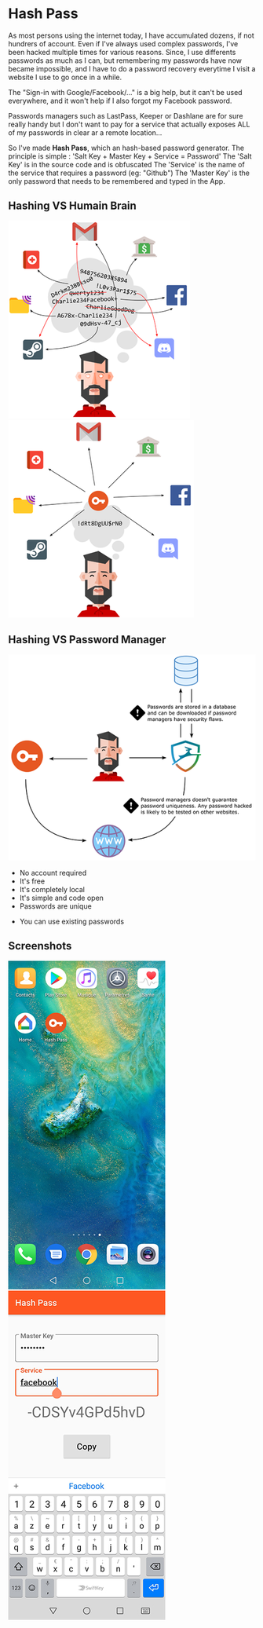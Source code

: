# Hash Pass

As most persons using the internet today, I have accumulated dozens, if not hundrers of account. Even if I've always used complex passwords, I've been hacked multiple times for various reasons. Since, I use differents passwords as much as I can, but remembering my passwords have now became impossible, and I have to do a password recovery everytime I visit a website I use to go once in a while.

The "Sign-in with Google/Facebook/..." is a big help, but it can't be used everywhere, and it won't help if I also forgot my Facebook password.

Passwords managers such as LastPass, Keeper or Dashlane are for sure really handy but I don't want to pay for a service that actually exposes ALL of my passwords in clear ar a remote location...

So I've made **Hash Pass**, which an hash-based password generator.
The principle is simple : 'Salt Key + Master Key + Service = Password' 
The 'Salt Key' is in the source code and is obfuscated
The 'Service' is the name of the service that requires a password (eg: "Github")
The 'Master Key' is the only password that needs to be remembered and typed in the App.

## Hashing VS Humain Brain

![VS Brain](https://raw.githubusercontent.com/ogxd/hash-pass/master/demo/nothing_small.png)
![VS Brain](https://raw.githubusercontent.com/ogxd/hash-pass/master/demo/withhash_small.png)

## Hashing VS Password Manager

![VS Password Manager](https://raw.githubusercontent.com/ogxd/hash-pass/master/demo/why_hashing_small.png)
+ No account required
+ It's free
+ It's completely local
+ It's simple and code open
+ Passwords are unique

- You can use existing passwords

## Screenshots

![Android Home Icon](https://raw.githubusercontent.com/ogxd/hash-pass/master/demo/android_home.jpg)
![Android App](https://raw.githubusercontent.com/ogxd/hash-pass/master/demo/android_app.jpg)
